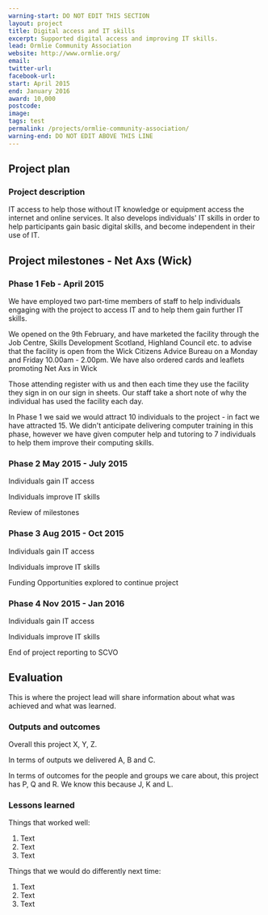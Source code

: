 ```yaml
---
warning-start: DO NOT EDIT THIS SECTION
layout: project
title: Digital access and IT skills
excerpt: Supported digital access and improving IT skills.
lead: Ormlie Community Association
website: http://www.ormlie.org/
email: 
twitter-url: 
facebook-url: 
start: April 2015
end: January 2016
award: 10,000
postcode: 
image:
tags: test
permalink: /projects/ormlie-community-association/
warning-end: DO NOT EDIT ABOVE THIS LINE
---
```


## Project plan

### Project description

IT access to help those without IT knowledge or equipment access the internet and online services.  It also develops individuals' IT skills in order to help participants gain basic digital skills, and become independent in their use of IT.


## Project milestones - Net Axs (Wick)

### Phase 1  Feb - April 2015

We have employed two part-time members of staff to help individuals engaging with the project to access IT and to help them gain further IT skills.

We opened on the 9th February, and have marketed the facility through the Job Centre, Skills Development Scotland, Highland Council etc. to advise that the facility is open from the Wick Citizens Advice Bureau on a Monday and Friday 10.00am - 2.00pm.  We have also ordered cards and leaflets promoting Net Axs in Wick

Those attending register with us and then each time they use the facility they sign in on our sign in sheets.  Our staff take a short note of why the individual has used the facility each day.

In Phase 1 we said we would attract 10 individuals to the project - in fact we have attracted 15.  We didn't anticipate delivering computer training in this phase, however we have given computer help and tutoring to 7 individuals to help them improve their computing skills.    

### Phase 2  May 2015 - July 2015

Individuals gain IT access 

Individuals improve IT skills 

Review of milestones

### Phase 3  Aug 2015 - Oct 2015

Individuals gain IT access

Individuals improve IT skills

Funding Opportunities explored to continue project

### Phase 4  Nov 2015 - Jan 2016

Individuals gain IT access

Individuals improve IT skills

End of project reporting to SCVO


## Evaluation

This is where the project lead will share information about what was achieved and what was learned.

### Outputs and outcomes

Overall this project X, Y, Z.

In terms of outputs we delivered A, B and C.

In terms of outcomes for the people and groups we care about, this project has P, Q and R. We know this because J, K and L.

### Lessons learned

Things that worked well:

1. Text
2. Text
3. Text

Things that we would do differently next time:

1. Text
2. Text
3. Text
